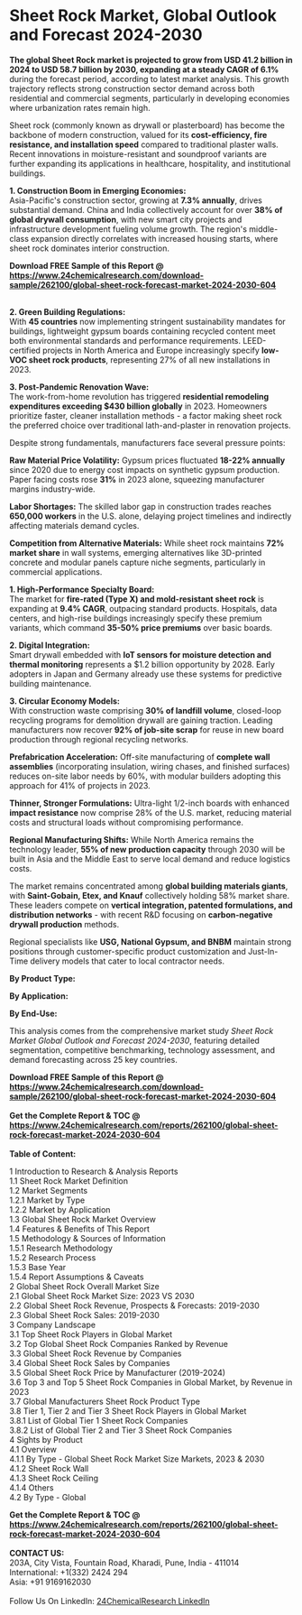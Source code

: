 <h1>Sheet Rock Market, Global Outlook and Forecast 2024-2030</h1><p><strong>The global Sheet Rock market is projected to grow from USD 41.2 billion in 2024 to USD 58.7 billion by 2030, expanding at a steady CAGR of 6.1%</strong> during the forecast period, according to latest market analysis. This growth trajectory reflects strong construction sector demand across both residential and commercial segments, particularly in developing economies where urbanization rates remain high.</p><p>Sheet rock (commonly known as drywall or plasterboard) has become the backbone of modern construction, valued for its <strong>cost-efficiency, fire resistance, and installation speed</strong> compared to traditional plaster walls. Recent innovations in moisture-resistant and soundproof variants are further expanding its applications in healthcare, hospitality, and institutional buildings.</p><p><strong>1. Construction Boom in Emerging Economies:</strong><br>
Asia-Pacific's construction sector, growing at <strong>7.3% annually</strong>, drives substantial demand. China and India collectively account for over <strong>38% of global drywall consumption</strong>, with new smart city projects and infrastructure development fueling volume growth. The region's middle-class expansion directly correlates with increased housing starts, where sheet rock dominates interior construction.</p><div><b>Download FREE Sample of this Report @ 
            <a href="https://www.24chemicalresearch.com/download-sample/262100/global-sheet-rock-forecast-market-2024-2030-604">
            https://www.24chemicalresearch.com/download-sample/262100/global-sheet-rock-forecast-market-2024-2030-604</a></b></div><br><p><strong>2. Green Building Regulations:</strong><br>
With <strong>45 countries</strong> now implementing stringent sustainability mandates for buildings, lightweight gypsum boards containing recycled content meet both environmental standards and performance requirements. LEED-certified projects in North America and Europe increasingly specify <strong>low-VOC sheet rock products</strong>, representing 27% of all new installations in 2023.</p><p><strong>3. Post-Pandemic Renovation Wave:</strong><br>
The work-from-home revolution has triggered <strong>residential remodeling expenditures exceeding $430 billion globally</strong> in 2023. Homeowners prioritize faster, cleaner installation methods - a factor making sheet rock the preferred choice over traditional lath-and-plaster in renovation projects.</p><p>Despite strong fundamentals, manufacturers face several pressure points:</p><p><strong>Raw Material Price Volatility:</strong> Gypsum prices fluctuated <strong>18-22% annually</strong> since 2020 due to energy cost impacts on synthetic gypsum production. Paper facing costs rose <strong>31%</strong> in 2023 alone, squeezing manufacturer margins industry-wide.</p><p><strong>Labor Shortages:</strong> The skilled labor gap in construction trades reaches <strong>650,000 workers</strong> in the U.S. alone, delaying project timelines and indirectly affecting materials demand cycles.</p><p><strong>Competition from Alternative Materials:</strong> While sheet rock maintains <strong>72% market share</strong> in wall systems, emerging alternatives like 3D-printed concrete and modular panels capture niche segments, particularly in commercial applications.</p><p><strong>1. High-Performance Specialty Board:</strong><br>
The market for <strong>fire-rated (Type X) and mold-resistant sheet rock</strong> is expanding at <strong>9.4% CAGR</strong>, outpacing standard products. Hospitals, data centers, and high-rise buildings increasingly specify these premium variants, which command <strong>35-50% price premiums</strong> over basic boards.</p><p><strong>2. Digital Integration:</strong><br>
Smart drywall embedded with <strong>IoT sensors for moisture detection and thermal monitoring</strong> represents a $1.2 billion opportunity by 2028. Early adopters in Japan and Germany already use these systems for predictive building maintenance.</p><p><strong>3. Circular Economy Models:</strong><br>
With construction waste comprising <strong>30% of landfill volume</strong>, closed-loop recycling programs for demolition drywall are gaining traction. Leading manufacturers now recover <strong>92% of job-site scrap</strong> for reuse in new board production through regional recycling networks.</p><p><strong>Prefabrication Acceleration:</strong> Off-site manufacturing of <strong>complete wall assemblies</strong> (incorporating insulation, wiring chases, and finished surfaces) reduces on-site labor needs by 60%, with modular builders adopting this approach for 41% of projects in 2023.</p><p><strong>Thinner, Stronger Formulations:</strong> Ultra-light 1/2-inch boards with enhanced <strong>impact resistance</strong> now comprise 28% of the U.S. market, reducing material costs and structural loads without compromising performance.</p><p><strong>Regional Manufacturing Shifts:</strong> While North America remains the technology leader, <strong>55% of new production capacity</strong> through 2030 will be built in Asia and the Middle East to serve local demand and reduce logistics costs.</p><p>The market remains concentrated among <strong>global building materials giants</strong>, with <strong>Saint-Gobain, Etex, and Knauf</strong> collectively holding 58% market share. These leaders compete on <strong>vertical integration, patented formulations, and distribution networks</strong> - with recent R&amp;D focusing on <strong>carbon-negative drywall production</strong> methods.</p><p>Regional specialists like <strong>USG, National Gypsum, and BNBM</strong> maintain strong positions through customer-specific product customization and Just-In-Time delivery models that cater to local contractor needs.</p><p><strong>By Product Type:</strong></p><p><strong>By Application:</strong></p><p><strong>By End-Use:</strong></p><p>This analysis comes from the comprehensive market study <em>Sheet Rock Market Global Outlook and Forecast 2024-2030</em>, featuring detailed segmentation, competitive benchmarking, technology assessment, and demand forecasting across 25 key countries.</p><div><b>Download FREE Sample of this Report @ 
            <a href="https://www.24chemicalresearch.com/download-sample/262100/global-sheet-rock-forecast-market-2024-2030-604">
            https://www.24chemicalresearch.com/download-sample/262100/global-sheet-rock-forecast-market-2024-2030-604</a></b></div><br><div><b>Get the Complete Report & TOC @ 
            <a href="https://www.24chemicalresearch.com/reports/262100/global-sheet-rock-forecast-market-2024-2030-604">
            https://www.24chemicalresearch.com/reports/262100/global-sheet-rock-forecast-market-2024-2030-604</a></b></div><br>
            <b>Table of Content:</b><p>1 Introduction to Research & Analysis Reports<br />
    1.1 Sheet Rock Market Definition<br />
    1.2 Market Segments<br />
        1.2.1 Market by Type<br />
        1.2.2 Market by Application<br />
    1.3 Global Sheet Rock Market Overview<br />
    1.4 Features & Benefits of This Report<br />
    1.5 Methodology & Sources of Information<br />
        1.5.1 Research Methodology<br />
        1.5.2 Research Process<br />
        1.5.3 Base Year<br />
        1.5.4 Report Assumptions & Caveats<br />
2 Global Sheet Rock Overall Market Size<br />
    2.1 Global Sheet Rock Market Size: 2023 VS 2030<br />
    2.2 Global Sheet Rock Revenue, Prospects & Forecasts: 2019-2030<br />
    2.3 Global Sheet Rock Sales: 2019-2030<br />
3 Company Landscape<br />
    3.1 Top Sheet Rock Players in Global Market<br />
    3.2 Top Global Sheet Rock Companies Ranked by Revenue<br />
    3.3 Global Sheet Rock Revenue by Companies<br />
    3.4 Global Sheet Rock Sales by Companies<br />
    3.5 Global Sheet Rock Price by Manufacturer (2019-2024)<br />
    3.6 Top 3 and Top 5 Sheet Rock Companies in Global Market, by Revenue in 2023<br />
    3.7 Global Manufacturers Sheet Rock Product Type<br />
    3.8 Tier 1, Tier 2 and Tier 3 Sheet Rock Players in Global Market<br />
        3.8.1 List of Global Tier 1 Sheet Rock Companies<br />
        3.8.2 List of Global Tier 2 and Tier 3 Sheet Rock Companies<br />
4 Sights by Product<br />
    4.1 Overview<br />
        4.1.1 By Type - Global Sheet Rock Market Size Markets, 2023 & 2030<br />
        4.1.2 Sheet Rock Wall<br />
        4.1.3 Sheet Rock Ceiling<br />
        4.1.4 Others<br />
    4.2 By Type - Global </p><div><b>Get the Complete Report & TOC @ 
            <a href="https://www.24chemicalresearch.com/reports/262100/global-sheet-rock-forecast-market-2024-2030-604">
            https://www.24chemicalresearch.com/reports/262100/global-sheet-rock-forecast-market-2024-2030-604</a></b></div><br><b>CONTACT US:</b><br>
            203A, City Vista, Fountain Road, Kharadi, Pune, India - 411014<br>
            International: +1(332) 2424 294<br>
            Asia: +91 9169162030 <br><br>
            Follow Us On LinkedIn: <a href="https://www.linkedin.com/company/24chemicalresearch/">24ChemicalResearch LinkedIn</a>